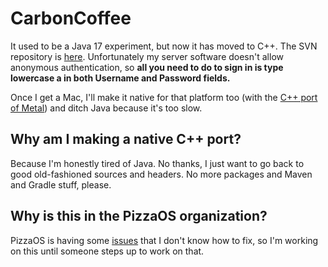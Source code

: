 # CarbonCoffee
It used to be a Java 17 experiment, but now it has moved to C++. The SVN repository is [here](https://9a05-2601-647-6300-6380-14cb-aa1e-daf5-79a9.ngrok.io/svn/CarbonCoffee). Unfortunately my server software doesn't allow anonymous authentication, so **all you need to do to sign in is type lowercase a in both Username and Password fields.**  

Once I get a Mac, I'll make it native for that platform too (with the [C++ port of Metal](https://developer.apple.com/metal/cpp/)) and ditch Java because it's too slow.

## Why am I making a native C++ port?
Because I'm honestly tired of Java. No thanks, I just want to go back to good old-fashioned sources and headers. No more packages and Maven and Gradle stuff, please.

## Why is this in the PizzaOS organization?
PizzaOS is having some [issues](https://github.com/pzos/PizzaOS/issues/1) that I don't know how to fix, so I'm working on this until someone steps up to work on that.
